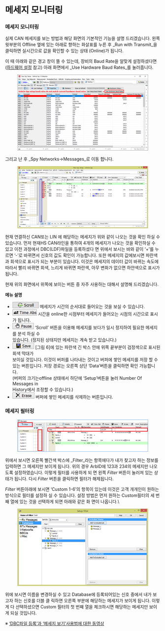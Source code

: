 # 메세지 모니터링

### 메세지 모니터링

실제 CAN 메세지를 보는 방법과 해당 화면의 기본적인 기능을 설명 드리겠습니다. 왼쪽 윗부분의 Offline 옆에 있는 아래로 향하는 화살표를 누른 후 _Run with Transmit_을 클릭하면 실시간으로 값을 확인할 수 있는 상태 (Online)가 됩니다.

이 때 아래와 같은 경고 창이 뜰 수 있는데, 장비의 Baud Rate을 알맞게 설정하셨다면([하드웨어 설정](하드웨어-설정.md) 참고) 아래 화면에서 _Use Hardware Baud Rates_를 눌러줍니다.

<figure><img src="../.gitbook/assets/Networks.png" alt=""><figcaption></figcaption></figure>

그리고 난 후 _Spy Networks->Messages_로 이동 합니다.

<figure><img src="../.gitbook/assets/2020-01-02-13-20-58 (1) (1) (1).png" alt=""><figcaption></figcaption></figure>

현재 연결하신 CAN또는 LIN 에 해당하는 메세지가 위와 같이 나오는 것을 확인 하실 수 있습니다. 먼저 현재HS CAN라인을 통하여 4개의 메세지가 나오는 것을 확인하실 수 있고 이전 과정에서 DBC(LDF)파일을 등록하셨다 면 위에서 보시는 바와 같이 ‘+’를 누르면 ‘-’로 바뀌면서 신호의 값도 확인이 가능합니다. 또한 메세지의 값에보시면 파란색과 회색으로 표시가 되는 부분이 있습니다. 이것은 메세지의 데이터 값이 바뀌는 속도에 따라서 빨리 바뀌면 회색, 느리게 바뀌면 파란색, 아무 변화가 없으면 하얀색으로 표시가 됩니다.

&#x20;현재 위의 화면에서 위쪽에 보이는 버튼 중 자주 사용하는 대해서 설명해 드리겠습니다.

&#x20;     **메뉴                       설명**

* ![](<../.gitbook/assets/Messages-Scroll (1) (1).png>)      메세지가 시간의 순서대로 들어오는 것을 보실 수 있습니다.
* ![](../.gitbook/assets/Mesaages-TimeAbs.png)       시간을 online한 시점부터 메세지가 들어오는 시점의 시간으로 표시가 됩니다.
* ![](../.gitbook/assets/Messages-Pause.png)          ‘Scroll’ 버튼을 이용해 메세지를 보다가 일시 정지하여 필요한 메세지를 분석 하실 수\
  &#x20;                         있습니다. (정지된 상태지만 메세지는 계속 받고 있습니다.)
* ![](<../.gitbook/assets/Messages-Save (1).png>)          \[그림 6]에 있는 파란색 긴 박스 안에 위쪽 끝부분이 검정색으로 표시된 회색 막대가\
  &#x20;                         보이실 것입니다. 이것이 버퍼를 나타내는 것이고 버퍼에 쌓인 메세지를 저장 할 수 \
  &#x20;                         있는 버튼입니다. 저장 경로는 오른쪽 상단 ‘Data’버튼을 클릭하면 확인 가능합니다. \
  &#x20;                         (버퍼의 크기는offline 상태에서 하단에 ‘Setup’버튼을 눌러 Number Of Messages in\
  &#x20;                         History에서 조정할 수 있습니다.)
* ![](../.gitbook/assets/Messages-Erase.png)         버퍼에 쌓인 메세지를 삭제하는 버튼입니다.

### 메세지 필터링

<figure><img src="../.gitbook/assets/Messages-Filter (1) (1).png" alt=""><figcaption></figcaption></figure>

위에서 보시면 오른쪽 빨간색 박스에 _Filter_라는 항목에다가 내가 찾고자 하는 정보를 입력하면 그 메세지만 보이게 됩니다. 위의 경우 ArbID에 123과 234의 메세지만 나오도록 설정하였습니다. 이렇게 필터를 사용하게 되 면 왼쪽 _Filter_ 버튼이 눌러져 있는 상태가 됩니다. 다시 _Filter_ 버튼을 클릭하면 필터가 해제됩니다.

_Filter_ 버튼아래에 보시면 ‘Custom 1-6’의 항목이 있는데 이것은 고객 개개인이 원하는 방식으로 필터를 설정하 실 수 있습니다. 설정 방법은 먼저 원하는 Custom필터의 세 번째 열에 있는 것을 선택하게 되면 아래와 같은 화 면이 나옵니다.\


<figure><img src="../.gitbook/assets/Messages-Custom Filter .png" alt=""><figcaption></figcaption></figure>

위에 보시면 이름을 변경하실 수 있고 Database에 등록되어있는 신호 중에서 내가 보고자 하는 신호를 더블 클 릭하면 오른쪽 부분에 해당하는 메세지가 보이게 됩니다. 이렇게 다 선택하셨으면 Custom 필터의 첫 번째 열을 체크하시면 해당하는 메세지만 보이게 되실 것입니다.

※ [‘DBC파일 등록’과 ‘메세지 보기’사용법에 대한 동영상](https://screencast-o-matic.com/watch/cojXhzfa1a)
